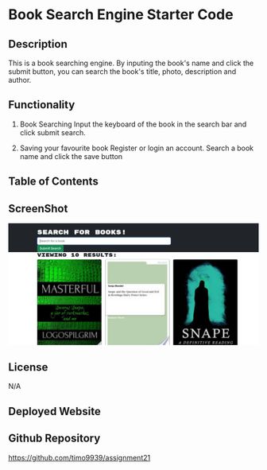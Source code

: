 # Book Search Engine Starter Code

## Description
This is a book searching engine. By inputing the book's name and click the submit button, you can search the book's title, photo, description and author.    

## Functionality
1. Book Searching
Input the keyboard of the book in the search bar and click submit search. 

2. Saving your favourite book
Register or login an account. Search a book name and click the save button

## Table of Contents

## ScreenShot
![ScreenCapture](/Develop/21%20Cap.PNG)
## License
N/A

## Deployed Website


## Github Repository
https://github.com/timo9939/assignment21

